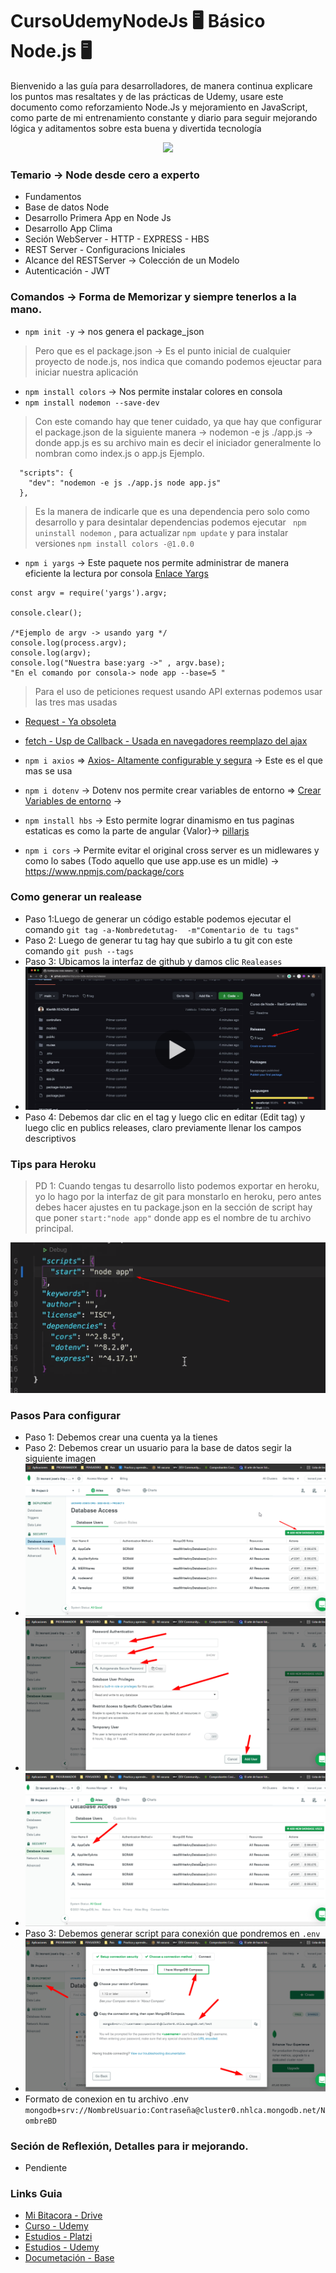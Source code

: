 # CursoUdemyNodeJs 🖥️ Básico Node.js 🖥️ 
Bienvenido a las guía para desarrolladores, de manera continua explicare los puntos mas resaltates y de las prácticas de Udemy, usare este documento como reforzamiento Node.Js y mejoramiento en JavaScript, como parte de mi entrenamiento constante y diario para seguir mejorando lógica y aditamentos sobre esta buena y divertida tecnología

<p align="center"><a href="https://github.com/LeoSan/CursoUdemyNodeJs" 
                     target="_blank"><img src="https://upload.wikimedia.org/wikipedia/commons/d/d9/Node.js_logo.svg" width="400"></a></p>

### Temario -> Node desde cero a experto 

- Fundamentos
- Base de datos Node
- Desarrollo Primera App en Node Js
- Desarrollo App Clima
- Seción WebServer - HTTP - EXPRESS - HBS 
- REST Server - Configuracions Iniciales
- Alcance del RESTServer -> Colección de un Modelo
- Autenticación - JWT 

### Comandos -> Forma de Memorizar y siempre tenerlos a la mano. 

- `npm init -y` -> nos genera el package_json
> Pero que es el package.json -> Es el punto inicial de cualquier proyecto de node.js, nos indica que comando podemos ejeuctar para iniciar nuestra aplicación 
- `npm install colors` -> Nos permite instalar colores en consola 
- `npm install nodemon --save-dev` 
> Con este comando hay que tener cuidado, ya que hay que configurar el package.json de la siguiente manera ->  nodemon -e js ./app.js -> donde app.js es su archivo main es decir el iniciador generalmente lo nombran como index.js o app.js Ejemplo. 
```
  "scripts": {
    "dev": "nodemon -e js ./app.js node app.js"
  },
```

> Es la manera de indicarle que es una dependencia pero solo como desarrollo y para desintalar dependencias podemos ejecutar ` npm uninstall nodemon` , para actualizar `npm update` y para instalar versiones `npm install colors -@1.0.0` 
> 
- `npm i yargs` -> Este paquete nos permite administrar de manera eficiente la lectura por consola [Enlace Yargs](http://yargs.js.org/)

```javascripts
const argv = require('yargs').argv;

console.clear();

/*Ejemplo de argv -> usando yarg */
console.log(process.argv); 
console.log(argv); 
console.log("Nuestra base:yarg ->" , argv.base); 
"En el comando por consola-> node app --base=5 "
```

>Para el uso de peticiones request usando API externas podemos usar las tres mas usadas 
- [Request - Ya obsoleta](https://www.npmjs.com/package/request) 
- [fetch - Usp de Callback - Usada en navegadores reemplazo del ajax](https://www.npmjs.com/package/fetch)
- `npm i axios`  => [Axios- Altamente configurable y segura](https://www.npmjs.com/package/axios) -> Este es el que mas se usa 

- `npm i dotenv` -> Dotenv  nos permite crear variables de entorno  => [Crear Variables de entorno](https://www.npmjs.com/package/dotenv)  -> 
- `npm install hbs` -> Esto permite lograr dinamismo en tus paginas estaticas es como la parte de angular {Valor}-> [pillarjs](https://github.com/pillarjs/hbs) 
- `npm i cors` -> Permite evitar el original cross server es un midlewares y como lo sabes (Todo aquello que use app.use es un midle)  -> https://www.npmjs.com/package/cors

### Como generar un realease 
- Paso 1:Luego de generar un código estable podemos ejecutar el comando `git tag -a-Nombredetutag-  -m"Comentario de tu tags"`
- Paso 2: Luego de generar tu tag hay que subirlo a tu git con este comando `git push --tags`
- Paso 3: Ubicamos la interfaz de  github y damos clic `Realeases` 
- ![Releases](https://github.com/LeoSan/CursoUdemyNodeJs/blob/main/07-restserver/public/release01.png)
- Paso 4: Debemos dar clic en el tag y luego clic en editar (Edit tag) y luego clic en publics releases, claro previamente llenar los campos descriptivos 

### Tips para Heroku
 >PD 1: Cuando tengas tu desarrollo listo podemos exportar en heroku, yo lo hago por la interfaz de git para monstarlo en heroku, pero antes debes hacer ajustes en tu package.json 
 >en la sección de script hay que poner `start:"node app"` donde app es el nombre de tu archivo principal. 

![Tips Heroku](https://github.com/LeoSan/CursoUdemyNodeJs/blob/main/07-restserver/public/TipsHeroku.png)

### Pasos Para configurar 
- Paso 1: Debemos crear una cuenta ya la tienes 
- Paso 2: Debemos crear un usuario para la base de datos segir la siguiente imagen 
- ![Paso 2](https://github.com/LeoSan/CursoUdemyNodeJs/blob/main/07-restserver/public/MongoDB001.png)
- ![Paso 2.1](https://github.com/LeoSan/CursoUdemyNodeJs/blob/main/07-restserver/public/MongoDB002.png)
- ![Paso 2.2](https://github.com/LeoSan/CursoUdemyNodeJs/blob/main/07-restserver/public/MongoDB003.png)
- Paso 3: Debemos generar script para conexión que pondremos en `.env`
- ![Paso 3](https://github.com/LeoSan/CursoUdemyNodeJs/blob/main/07-restserver/public/MongoDB004.png)
- Formato de conexion en tu archivo .env  `mongodb+srv://NombreUsuario:Contraseña@cluster0.nhlca.mongodb.net/NombreBD`

### Seción de Reflexión, Detalles para ir mejorando. 
- Pendiente

### Links Guia 

- [Mi Bitacora - Drive ](https://docs.google.com/document/d/1KKjhdE4BX2Ooo8BxXNn3nWTgsLwnpuGkqZlzLJT8Zuk/edit#heading=h.o9v8so11ee13)
- [Curso - Udemy ](https://www.udemy.com/course/node-de-cero-a-experto/)
- [Estudios - Platzi](https://platzi.com/p/LEONARDCUENCA/)
- [Estudios - Udemy](https://www.udemy.com/user/leonard-cuenca-roa/)
- [Documetación - Base](https://pandao.github.io/editor.md/en.html)





